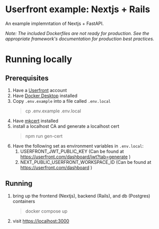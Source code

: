 # Userfront example: Nextjs + Rails

An example implemntation of Nextjs + FastAPI.

_Note: The included Dockerfiles are not ready for production. See the appropriate framework's documentation for production best practices._

# Running locally

## Prerequisites

1. Have a [Userfront](https://userfront.com/) account
1. Have [Docker Desktop](https://www.docker.com/products/docker-desktop/) installed
1. Copy `.env.example` into a file called `.env.local`
   > cp .env.example .env.local
1. Have [mkcert](https://github.com/FiloSottile/mkcert?tab=readme-ov-file#installation) installed
1. install a localhost CA and generate a localhost cert
   > npm run gen-cert
1. Have the following set as environment variables in `.env.local`:
    1. USERFRONT_JWT_PUBLIC_KEY (Can be found at https://userfront.com/dashboard/jwt?tab=generate )
    1. NEXT_PUBLIC_USERFRONT_WORKSPACE_ID (Can be found at https://userfront.com/dashboard )

## Running

1. bring up the frontend (Nextjs), backend (Rails), and db (Postgres) containers
    > docker compose up
2. visit [https://localhost:3000](https://localhost:3000)
